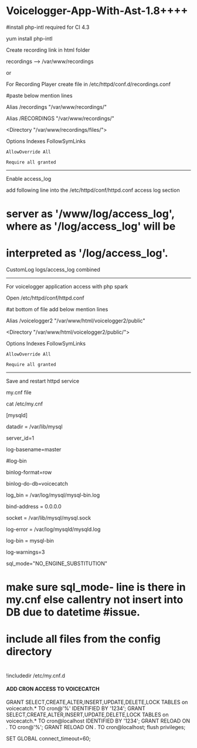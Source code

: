 # Voicelogger-App-With-Ast-1.8++++

#install php-intl required for CI 4.3

yum install php-intl

Create recording link in html folder 



recordings —-> /var/www/recordings



or 



For Recording Player create file in /etc/httpd/conf.d/recordings.conf



#paste below mention lines

Alias /recordings "/var/www/recordings/"

Alias /RECORDINGS "/var/www/recordings/"

<Directory "/var/www/recordings/files/">

Options Indexes FollowSymLinks

	AllowOverride All

	Require all granted

</Directory>

************************************

Enable access_log 



add following line into the /etc/httpd/conf/httpd.conf access log section

# server as '/www/log/access_log', where as '/log/access_log' will be
# interpreted as '/log/access_log'.

CustomLog logs/access_log combined

***************************************************************

For voicelogger application access with php spark



Open /etc/httpd/conf/httpd.conf



#at bottom of file add below mention lines



Alias /voicelogger2 "/var/www/html/voicelogger2/public"

<Directory "/var/www/html/voicelogger2/public/">

Options Indexes FollowSymLinks

	AllowOverride All

	Require all granted

</Directory>

***********************************************************

Save and restart httpd service 







my.cnf file



cat /etc/my.cnf

[mysqld]

datadir = /var/lib/mysql

server_id=1

log-basename=master

#log-bin

binlog-format=row

binlog-do-db=voicecatch

log_bin = /var/log/mysql/mysql-bin.log

bind-address = 0.0.0.0

socket = /var/lib/mysql/mysql.sock

log-error = /var/log/mysqld/mysqld.log

log-bin = mysql-bin

log-warnings=3

sql_mode="NO_ENGINE_SUBSTITUTION"

# make sure sql_mode- line is there in my.cnf else callentry not insert into DB due to datetime #issue.





#

# include all files from the config directory

#

!includedir /etc/my.cnf.d



#### ADD CRON ACCESS TO VOICECATCH

GRANT SELECT,CREATE,ALTER,INSERT,UPDATE,DELETE,LOCK TABLES on voicecatch.* TO cron@'%' IDENTIFIED BY '1234';
GRANT SELECT,CREATE,ALTER,INSERT,UPDATE,DELETE,LOCK TABLES on voicecatch.* TO cron@localhost IDENTIFIED BY '1234';
GRANT RELOAD ON *.* TO cron@'%';
GRANT RELOAD ON *.* TO cron@localhost;
flush privileges;

SET GLOBAL connect_timeout=60;
